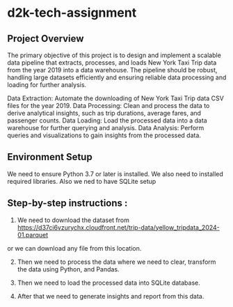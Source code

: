 # d2k-tech-assignment

## Project Overview
The primary objective of this project is to design and implement a scalable data pipeline that extracts, processes, and loads New York Taxi Trip data from the year 2019 into a data warehouse. The pipeline should be robust, handling large datasets efficiently and ensuring reliable data processing and loading for further analysis.

Data Extraction: Automate the downloading of New York Taxi Trip data CSV files for the year 2019.
Data Processing: Clean and process the data to derive analytical insights, such as trip durations, average fares, and passenger counts.
Data Loading: Load the processed data into a data warehouse for further querying and analysis.
Data Analysis: Perform queries and visualizations to gain insights from the processed data.

## Environment Setup
We need to ensure Python 3.7 or later is installed. 
We also need to installed required libraries.
Also we ned to have SQLite setup

## Step-by-step instructions :
1. We need to download the dataset from 
https://d37ci6vzurychx.cloudfront.net/trip-data/yellow_tripdata_2024-01.parquet

or we can download any file from this location.

2. Then we need to process the data where we need to clear, transform the data using Python, and Pandas.

3. Then we need to load the processed data into SQLite database.

4. After that we need to generate insights and report from this data.


